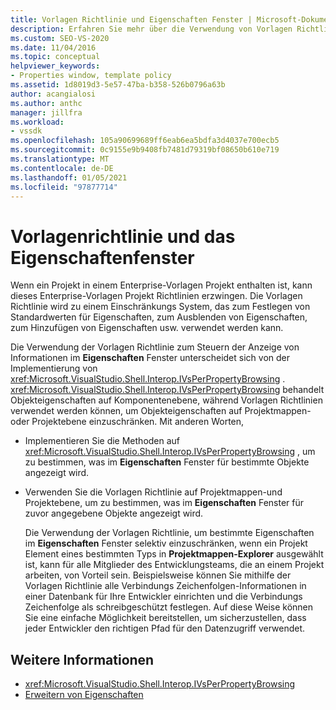 ```yaml
---
title: Vorlagen Richtlinie und Eigenschaften Fenster | Microsoft-Dokumentation
description: Erfahren Sie mehr über die Verwendung von Vorlagen Richtlinien zum Festlegen von Standardwerten für Eigenschaften, zum Ausblenden von Eigenschaften und zum Hinzufügen von Eigenschaften im Eigenschaftenfenster.
ms.custom: SEO-VS-2020
ms.date: 11/04/2016
ms.topic: conceptual
helpviewer_keywords:
- Properties window, template policy
ms.assetid: 1d8019d3-5e57-47ba-b358-526b0796a63b
author: acangialosi
ms.author: anthc
manager: jillfra
ms.workload:
- vssdk
ms.openlocfilehash: 105a90699689ff6eab6ea5bdfa3d4037e700ecb5
ms.sourcegitcommit: 0c9155e9b9408fb7481d79319bf08650b610e719
ms.translationtype: MT
ms.contentlocale: de-DE
ms.lasthandoff: 01/05/2021
ms.locfileid: "97877714"
---
```

# <a name="template-policy-and-the-properties-window"></a>Vorlagenrichtlinie und das Eigenschaftenfenster
Wenn ein Projekt in einem Enterprise-Vorlagen Projekt enthalten ist, kann dieses Enterprise-Vorlagen Projekt Richtlinien erzwingen. Die Vorlagen Richtlinie wird zu einem Einschränkungs System, das zum Festlegen von Standardwerten für Eigenschaften, zum Ausblenden von Eigenschaften, zum Hinzufügen von Eigenschaften usw. verwendet werden kann.

 Die Verwendung der Vorlagen Richtlinie zum Steuern der Anzeige von Informationen im **Eigenschaften** Fenster unterscheidet sich von der Implementierung von <xref:Microsoft.VisualStudio.Shell.Interop.IVsPerPropertyBrowsing> . <xref:Microsoft.VisualStudio.Shell.Interop.IVsPerPropertyBrowsing> behandelt Objekteigenschaften auf Komponentenebene, während Vorlagen Richtlinien verwendet werden können, um Objekteigenschaften auf Projektmappen-oder Projektebene einzuschränken. Mit anderen Worten,

- Implementieren Sie die Methoden auf <xref:Microsoft.VisualStudio.Shell.Interop.IVsPerPropertyBrowsing> , um zu bestimmen, was im **Eigenschaften** Fenster für bestimmte Objekte angezeigt wird.

- Verwenden Sie die Vorlagen Richtlinie auf Projektmappen-und Projektebene, um zu bestimmen, was im **Eigenschaften** Fenster für zuvor angegebene Objekte angezeigt wird.

  Die Verwendung der Vorlagen Richtlinie, um bestimmte Eigenschaften im **Eigenschaften** Fenster selektiv einzuschränken, wenn ein Projekt Element eines bestimmten Typs in **Projektmappen-Explorer** ausgewählt ist, kann für alle Mitglieder des Entwicklungsteams, die an einem Projekt arbeiten, von Vorteil sein. Beispielsweise können Sie mithilfe der Vorlagen Richtlinie alle Verbindungs Zeichenfolgen-Informationen in einer Datenbank für Ihre Entwickler einrichten und die Verbindungs Zeichenfolge als schreibgeschützt festlegen. Auf diese Weise können Sie eine einfache Möglichkeit bereitstellen, um sicherzustellen, dass jeder Entwickler den richtigen Pfad für den Datenzugriff verwendet.

## <a name="see-also"></a>Weitere Informationen
- <xref:Microsoft.VisualStudio.Shell.Interop.IVsPerPropertyBrowsing>
- [Erweitern von Eigenschaften](../../extensibility/internals/extending-properties.md)
